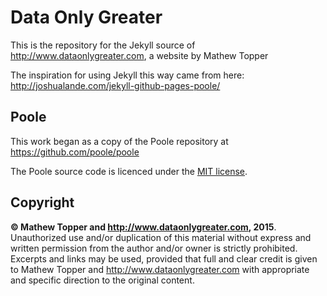 # Data Only Greater

This is the repository for the Jekyll source of http://www.dataonlygreater.com, a website by Mathew Topper

The inspiration for using Jekyll this way came from here: http://joshualande.com/jekyll-github-pages-poole/

## Poole

This work began as a copy of the Poole repository at https://github.com/poole/poole

The Poole source code is licenced under the [MIT license](LICENSE_Poole.md).

## Copyright

**&copy; Mathew Topper and http://www.dataonlygreater.com, 2015**. Unauthorized use and/or duplication of this material without express and written permission from the author and/or owner is strictly prohibited. Excerpts and links may be used, provided that full and clear credit is given to Mathew Topper and http://www.dataonlygreater.com with appropriate and specific direction to the original content.


